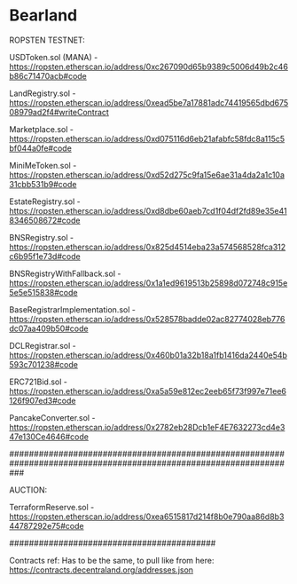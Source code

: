 # Bearland

ROPSTEN TESTNET: 

USDToken.sol (MANA) - https://ropsten.etherscan.io/address/0xc267090d65b9389c5006d49b2c46b86c71470acb#code

LandRegistry.sol - https://ropsten.etherscan.io/address/0xead5be7a17881adc74419565dbd67508979ad2f4#writeContract

Marketplace.sol - https://ropsten.etherscan.io/address/0xd075116d6eb21afabfc58fdc8a115c5bf044a0fe#code

MiniMeToken.sol - https://ropsten.etherscan.io/address/0xd52d275c9fa15e6ae31a4da2a1c10a31cbb531b9#code

EstateRegistry.sol - https://ropsten.etherscan.io/address/0xd8dbe60aeb7cd1f04df2fd89e35e418346508672#code

BNSRegistry.sol - https://ropsten.etherscan.io/address/0x825d4514eba23a574568528fca312c6b95f1e73d#code

BNSRegistryWithFallback.sol - https://ropsten.etherscan.io/address/0x1a1ed9619513b25898d072748c915e5e5e515838#code

BaseRegistrarImplementation.sol - https://ropsten.etherscan.io/address/0x528578badde02ac82774028eb776dc07aa409b50#code

DCLRegistrar.sol - https://ropsten.etherscan.io/address/0x460b01a32b18a1fb1416da2440e54b593c701238#code

ERC721Bid.sol - https://ropsten.etherscan.io/address/0xa5a59e812ec2eeb65f73f997e71ee6126f907ed3#code

PancakeConverter.sol - https://ropsten.etherscan.io/address/0x2782eb28Dcb1eF4E7632273cd4e347e130Ce4646#code

###################################################################################################################

AUCTION:

TerraformReserve.sol - https://ropsten.etherscan.io/address/0xea6515817d214f8b0e790aa86d8b344787292e75#code


##########################################

Contracts ref:
Has to be the same, to pull like from here: https://contracts.decentraland.org/addresses.json
